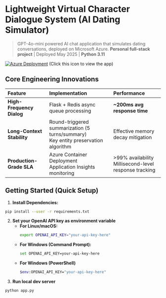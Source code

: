 # Lightweight Virtual Character Dialogue System (AI Dating Simulator)
> GPT-4o-mini powered AI chat application that simulates dating conversations, deployed on Microsoft Azure.
> ​**Personal full-stack project**​ | Deployed May 2025 | ​**Python 3.11**

[![Azure Deployment](https://img.shields.io/badge/Deployed%20on-Microsoft%20Azure-0089D6?logo=microsoft-azure)](https://dpchatbot-b3d9f4bdbveadcgt.centralus-01.azurewebsites.net/) (Click this icon to view the app)

## Core Engineering Innovations
| ​**Feature**​                | ​**Implementation**​                        | ​**Performance**​            |
| :------------------------- | :---------------------------------------- | :-------------------------- |
| ​**High-Frequency Dialog**​ | Flask + Redis async queue processing       | ​**~200ms avg response time**​ |
| ​**Long-Context Stability**​ | Round-triggered summarization (5 turns/summary)<br>Key entity preservation algorithm | Effective memory decay mitigation |
| ​**Production-Grade SLA**​   | Azure Container Deployment<br>Application Insights monitoring | ​>99% availability​<br>Millisecond-level response tracking |

## Getting Started (Quick Setup)
1.  ​**Install Dependencies:​**​
  ```bash
  pip install --user -r requirements.txt
  ```
2.  **Set your OpenAI API key as environment variable**
    *   **For Linux/macOS:**
        ```bash
        export OPENAI_API_KEY="your-api-key-here"
        ```
    *   **For Windows (Command Prompt):**
        ```bash
        set OPENAI_API_KEY=your-api-key-here
        ```
    *   **For Windows (PowerShell)**
        ```bash
        $env:OPENAI_API_KEY="your-api-key-here"
        ```
3.  **Run local dev server**
```bash
python app.py
```
